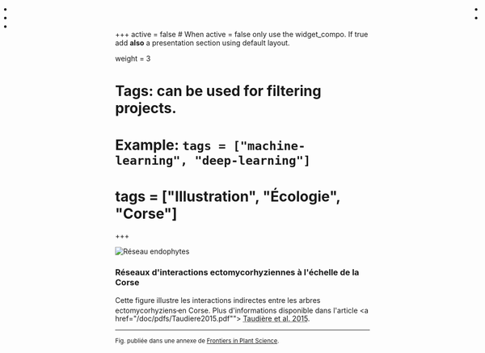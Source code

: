 +++
active = false #  When active = false only use the widget_compo. If true add **also** a presentation section using default layout.

weight = 3

# Tags: can be used for filtering projects.
# Example: `tags = ["machine-learning", "deep-learning"]`
# tags = ["Illustration", "Écologie", "Corse"]
+++

<ul style="position: absolute; top: 0px; left: 0px; margin-right:4px;">
    <li> <a href="https://www.researchgate.net/publication/282651593_Beyond_ectomycorrhizal_bipartite_networks_projected_networks_demonstrate_contrasted_patterns_between_early-_and_late-successional_plants_in_Corsica" title="Article sur ResearchGate"><i class="fab fa-researchgate"></i></a> </li> 
    <li> <a href="/doc/pdfs/Taudiere2015.pdf" title="PDF"><i class="fa fa-file-pdf-o"></i></a> </li>
    <li> <a href="https://www.frontiersin.org/articles/10.3389/fpls.2015.00881/full" title="Site officiel de l'article"><i class="fa fa-external-link "></i></a> </li>
</ul>

<ul style="position: absolute; top: 0px; right: 0px;margin-right:4px;">
    <li> <a href="/img/Illustration/reso_corse/reso_corse.svg" title="Image en format SVG"><i class="fa fa-file-image-o"></i></a> </li>
    <li> <a href="/img/Illustration/reso_corse/reso_corse.webp" title="Agrandir l'image"><i class="fa fa-expand "></i></a> </li>
</ul>

![Réseau endophytes](/img/Illustration/reso_corse/reso_corse_mini.webp)

### Réseaux d'interactions ectomycorhyziennes à l'échelle de la Corse

Cette figure illustre les interactions indirectes entre les arbres ectomycorhyziens<sup><a href="https://fr.wikipedia.org/wiki/Ectomycorhize"><i class="fa fa-wikipedia-w" style="font-size: 0.5rem;"></i> </a></sup> en Corse. Plus d'informations disponible dans l'article <a href="/doc/pdfs/Taudiere2015.pdf""> <abbr title="Beyond ectomycorrhizal bipartite networks: projected networks demonstrate contrasted patterns between early-and late-successional plants in Corsica">Taudière et al. 2015</abbr></a>.

---

<small class="text-muted"> Fig. publiée dans une annexe de <a href="https://www.frontiersin.org/journals/plant-science"> Frontiers in Plant Science</a>. </small>